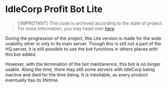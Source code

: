 # IdleCorp Profit Bot Lite

> [!IMPROTANT]
> This code is archived according to the state of project.
> For more information, you may head over [here](https://github.com/AnvilloyDevStudio/IdleCorp-Profit-Bot).

During the progression of the project, this Lite version is made for the wide usability
other in only in its main server. Though this is still not a part of the HQ server,
it is still possible to use the bot functions in others places with this bot added.

However, with the termination of the bot maintanence, this bot is no longer usable.
Along the time, there may still some servers with IdleCorp being inactive and died
for the time being. It is inevitable, as every product eventually has its lifetime.
